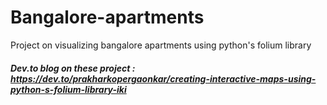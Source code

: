 # Bangalore-apartments
Project on visualizing bangalore apartments using python's folium library

##### Dev.to blog on these project : https://dev.to/prakharkopergaonkar/creating-interactive-maps-using-python-s-folium-library-iki


